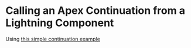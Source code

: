 # Calling an Apex Continuation from a Lightning Component 

Using [this simple continuation example](https://developer.salesforce.com/blogs/developer-relations/2015/02/apex-continuations-asynchronous-callouts-visualforce-pages.html)